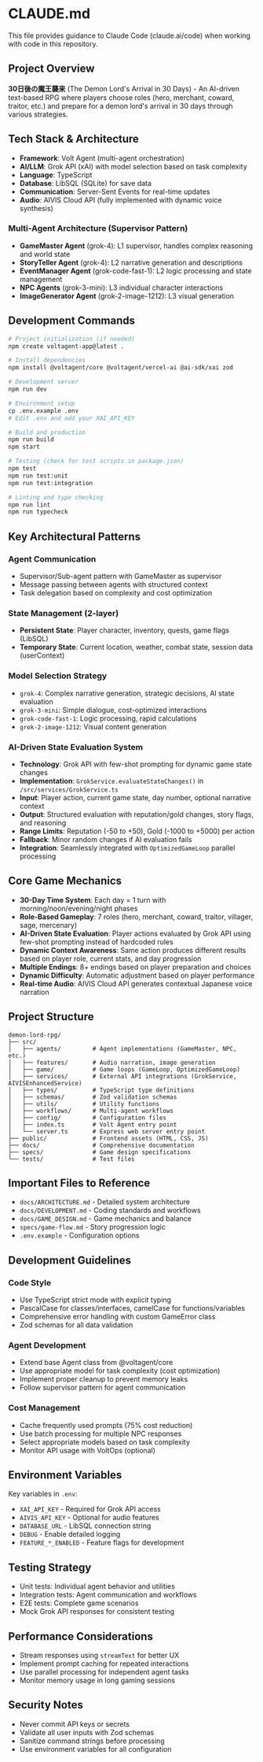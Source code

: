 # CLAUDE.md

This file provides guidance to Claude Code (claude.ai/code) when working with code in this repository.

## Project Overview

**30日後の魔王襲来** (The Demon Lord's Arrival in 30 Days) - An AI-driven text-based RPG where players choose roles (hero, merchant, coward, traitor, etc.) and prepare for a demon lord's arrival in 30 days through various strategies.

## Tech Stack & Architecture

- **Framework**: Volt Agent (multi-agent orchestration)
- **AI/LLM**: Grok API (xAI) with model selection based on task complexity
- **Language**: TypeScript
- **Database**: LibSQL (SQLite) for save data
- **Communication**: Server-Sent Events for real-time updates
- **Audio**: AIVIS Cloud API (fully implemented with dynamic voice synthesis)

### Multi-Agent Architecture (Supervisor Pattern)
- **GameMaster Agent** (grok-4): L1 supervisor, handles complex reasoning and world state
- **StoryTeller Agent** (grok-4): L2 narrative generation and descriptions  
- **EventManager Agent** (grok-code-fast-1): L2 logic processing and state management
- **NPC Agents** (grok-3-mini): L3 individual character interactions
- **ImageGenerator Agent** (grok-2-image-1212): L3 visual generation

## Development Commands

```bash
# Project initialization (if needed)
npm create voltagent-app@latest .

# Install dependencies
npm install @voltagent/core @voltagent/vercel-ai @ai-sdk/xai zod

# Development server
npm run dev

# Environment setup
cp .env.example .env
# Edit .env and add your XAI_API_KEY

# Build and production
npm run build
npm start

# Testing (check for test scripts in package.json)
npm test
npm run test:unit
npm run test:integration

# Linting and type checking
npm run lint
npm run typecheck
```

## Key Architectural Patterns

### Agent Communication
- Supervisor/Sub-agent pattern with GameMaster as supervisor
- Message passing between agents with structured context
- Task delegation based on complexity and cost optimization

### State Management (2-layer)
- **Persistent State**: Player character, inventory, quests, game flags (LibSQL)  
- **Temporary State**: Current location, weather, combat state, session data (userContext)

### Model Selection Strategy
- `grok-4`: Complex narrative generation, strategic decisions, AI state evaluation
- `grok-3-mini`: Simple dialogue, cost-optimized interactions
- `grok-code-fast-1`: Logic processing, rapid calculations
- `grok-2-image-1212`: Visual content generation

### AI-Driven State Evaluation System
- **Technology**: Grok API with few-shot prompting for dynamic game state changes
- **Implementation**: `GrokService.evaluateStateChanges()` in `/src/services/GrokService.ts`
- **Input**: Player action, current game state, day number, optional narrative context
- **Output**: Structured evaluation with reputation/gold changes, story flags, and reasoning
- **Range Limits**: Reputation (-50 to +50), Gold (-1000 to +5000) per action
- **Fallback**: Minor random changes if AI evaluation fails
- **Integration**: Seamlessly integrated with `OptimizedGameLoop` parallel processing

## Core Game Mechanics

- **30-Day Time System**: Each day = 1 turn with morning/noon/evening/night phases
- **Role-Based Gameplay**: 7 roles (hero, merchant, coward, traitor, villager, sage, mercenary)
- **AI-Driven State Evaluation**: Player actions evaluated by Grok API using few-shot prompting instead of hardcoded rules
- **Dynamic Context Awareness**: Same action produces different results based on player role, current stats, and day progression
- **Multiple Endings**: 8+ endings based on player preparation and choices
- **Dynamic Difficulty**: Automatic adjustment based on player performance
- **Real-time Audio**: AIVIS Cloud API generates contextual Japanese voice narration

## Project Structure

```
demon-lord-rpg/
├── src/
│   ├── agents/         # Agent implementations (GameMaster, NPC, etc.)
│   ├── features/       # Audio narration, image generation
│   ├── game/           # Game loops (GameLoop, OptimizedGameLoop)
│   ├── services/       # External API integrations (GrokService, AIVISEnhancedService)
│   ├── types/          # TypeScript type definitions
│   ├── schemas/        # Zod validation schemas
│   ├── utils/          # Utility functions
│   ├── workflows/      # Multi-agent workflows
│   ├── config/         # Configuration files
│   ├── index.ts        # Volt Agent entry point
│   └── server.ts       # Express web server entry point
├── public/             # Frontend assets (HTML, CSS, JS)
├── docs/               # Comprehensive documentation
├── specs/              # Game design specifications
└── tests/              # Test files
```

## Important Files to Reference

- `docs/ARCHITECTURE.md` - Detailed system architecture
- `docs/DEVELOPMENT.md` - Coding standards and workflows  
- `docs/GAME_DESIGN.md` - Game mechanics and balance
- `specs/game-flow.md` - Story progression logic
- `.env.example` - Configuration options

## Development Guidelines

### Code Style
- Use TypeScript strict mode with explicit typing
- PascalCase for classes/interfaces, camelCase for functions/variables
- Comprehensive error handling with custom GameError class
- Zod schemas for all data validation

### Agent Development
- Extend base Agent class from @voltagent/core
- Use appropriate model for task complexity (cost optimization)
- Implement proper cleanup to prevent memory leaks
- Follow supervisor pattern for agent communication

### Cost Management
- Cache frequently used prompts (75% cost reduction)
- Use batch processing for multiple NPC responses
- Select appropriate models based on task complexity
- Monitor API usage with VoltOps (optional)

## Environment Variables

Key variables in `.env`:
- `XAI_API_KEY` - Required for Grok API access
- `AIVIS_API_KEY` - Optional for audio features  
- `DATABASE_URL` - LibSQL connection string
- `DEBUG` - Enable detailed logging
- `FEATURE_*_ENABLED` - Feature flags for development

## Testing Strategy

- Unit tests: Individual agent behavior and utilities
- Integration tests: Agent communication and workflows  
- E2E tests: Complete game scenarios
- Mock Grok API responses for consistent testing

## Performance Considerations

- Stream responses using `streamText` for better UX
- Implement prompt caching for repeated interactions
- Use parallel processing for independent agent tasks
- Monitor memory usage in long gaming sessions

## Security Notes

- Never commit API keys or secrets
- Validate all user inputs with Zod schemas
- Sanitize command strings before processing
- Use environment variables for all configuration
